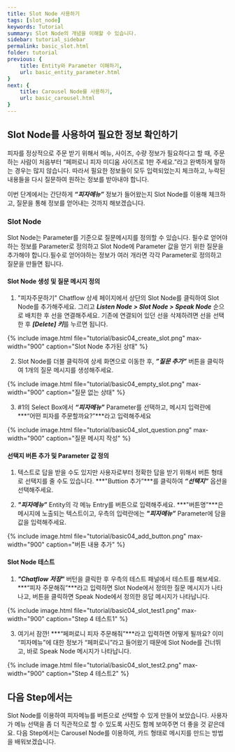 ```yaml
---
title: Slot Node 사용하기
tags: [slot_node]
keywords: Tutorial
summary: Slot Node의 개념을 이해할 수 있습니다.
sidebar: tutorial_sidebar
permalink: basic_slot.html
folder: tutorial
previous: {
    title: Entity와 Parameter 이해하기, 
    url: basic_entity_parameter.html
}
next: {
    title: Carousel Node를 사용하기,
    url: basic_carousel.html
}
---
```


## Slot Node를 사용하여 필요한 정보 확인하기
피자를 정상적으로 주문 받기 위해서 메뉴, 사이즈, 수량 정보가 필요하다고 할 때, 주문하는 사람이 처음부터 “페퍼로니 피자 미디움 사이즈로 1판 주세요.”라고 완벽하게 말하는 경우는 많지 않습니다. 따라서 필요한 정보들이 모두 입력되었는지 체크하고, 누락된 내용들을 다시 질문하여 원하는 정보를 받아내야 합니다.

이번 단계에서는 간단하게 ***“피자메뉴”*** 정보가 들어왔는지 Slot Node를 이용해 체크하고, 질문을 통해 정보를 얻어내는 것까지 해보겠습니다.

### Slot Node
Slot Node는 Parameter를 기준으로 질문메시지를 정의할 수 있습니다. 필수로 얻어야 하는 정보를 Parameter로 정의하고 Slot Node에 Parameter 값을 얻기 위한 질문을 추가해야 합니다.필수로 얻어야하는 정보가 여러 개라면 각각 Parameter로 정의하고 질문을 만들면 됩니다.

#### Slot Node 생성 및 질문 메시지 정의
1) "피자주문하기" Chatflow 상세 페이지에서 상단의 Slot Node를 클릭하여 Slot Node를 추가해주세요. 그리고 ***Listen Node > Slot Node > Speak Node*** 순으로 배치한 후 선을 연결해주세요. 기존에 연결되어 있던 선을 삭제하려면 선을 선택한 후 ***[Delete] 키***를 누르면 됩니다.

{% include image.html file="tutorial/basic04_create_slot.png" max-width="900" caption="Slot Node 추가된 상태" %}

2) Slot Node를 더블 클릭하여 상세 화면으로 이동한 후, ***”질문 추가”*** 버튼을 클릭하여 1개의 질문 메시지를 생성해주세요.

{% include image.html file="tutorial/basic04_empty_slot.png" max-width="900" caption="질문 없는 상태" %}

3) #1의 Select Box에서 ***“피자메뉴”*** Parameter를 선택하고, 메시지 입력란에 ***“어떤 피자를 주문할까요?”***라고 입력해주세요

{% include image.html file="tutorial/basic04_slot_question.png" max-width="900" caption="질문 메시지 작성" %}

#### 선택지 버튼 추가 및 Parameter 값 정의
1) 텍스트로 답을 받을 수도 있지만 사용자로부터 정확한 답을 받기 위해서 버튼 형태로 선택지를 줄 수도 있습니다. ***"Buttion 추가”***를 클릭하여 ***“선택지”*** 옵션을 선택해주세요.

2) ***"피자메뉴”*** Entity의 각 메뉴 Entry를 버튼으로 입력해주세요. ***"버튼명”***은 메시지에 노출되는 텍스트이고, 우측의 입력란에는 ***"피자메뉴”*** Parameter에 담을 값을 입력해주세요.

{% include image.html file="tutorial/basic04_add_button.png" max-width="900" caption="버튼 내용 추가" %}

#### Slot Node 테스트
1) ***"Chatflow 저장"*** 버턴을 클릭한 후 우측의 테스트 패널에서 테스트를 해보세요. ***“피자 주문해줘”***라고 입력하면 Slot Node에서 정의한 질문 메시지가 나타나고, 버튼을 클릭하면 Speak Node에서 정의한 응답 메시지가 나타납니다. 

{% include image.html file="tutorial/basic04_slot_test1.png" max-width="900" caption="Step 4 테스트1" %}

3) 여기서 잠깐! ***“페퍼로니 피자 주문해줘”***라고 입력하면 어떻게 될까요? 이미 “피자메뉴”에 대한 정보가 “페퍼로니”라고 들어왔기 때문에 Slot Node를 건너뛰고, 바로 Speak Node 메시지가 나타납니다.

{% include image.html file="tutorial/basic04_slot_test2.png" max-width="900" caption="Step 4 테스트2" %}


## 다음 Step에서는
Slot Node를 이용하여 피자메뉴를 버튼으로 선택할 수 있게 만들어 보았습니다. 사용자가 메뉴 선택을 좀 더 직관적으로 할 수 있도록 사진도 함께 보여주면 더 좋을 것 같은데요. 다음 Step에서는 Carousel Node를 이용하여, 카드 형태로 메시지를 만드는 방법을 배워보겠습니다.
